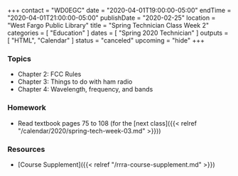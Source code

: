 +++
contact = "WD0EGC"
date = "2020-04-01T19:00:00-05:00"
endTime = "2020-04-01T21:00:00-05:00"
publishDate = "2020-02-25"
location = "West Fargo Public Library"
title = "Spring Technician Class Week 2"
categories = [ "Education" ]
dates = [ "Spring 2020 Technician" ]
outputs = [ "HTML", "Calendar" ]
status = "canceled"
upcoming = "hide"
+++
### Topics

* Chapter 2: FCC Rules
* Chapter 3: Things to do with ham radio
* Chapter 4: Wavelength, frequency, and bands

### Homework

* Read textbook pages 75 to 108 (for the [next class]({{< relref "/calendar/2020/spring-tech-week-03.md" >}}))

### Resources

* [Course Supplement]({{< relref "/rrra-course-supplement.md" >}})
<!--* [Syllabus](/s/2xabO1oD5mbpVRh)-->
